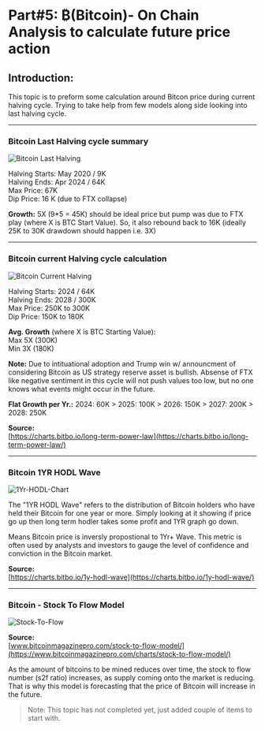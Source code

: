 # Part#5: ₿(Bitcoin)- On Chain Analysis to calculate future price action

## Introduction:
This topic is to preform some calculation around Bitcon price during current halving cycle. Trying to take help from few models along side looking into last halving cycle.

* * * * *
### Bitcoin Last Halving cycle summary

![Bitcoin Last Halving](https://bitcoin-mantra.github.io/blogs/assets/img4/2020To2024Halving.png)

Halving Starts: May 2020 / 9K <br>
Halving Ends: Apr 2024 / 64K <br>
Max Price: 67K <br>
Dip Price: 16 K (due to FTX collapse) <br>

**Growth:** 5X (9*5 = 45K) should be ideal price but pump was due to FTX play (where X is BTC Start Value).
So, it also rebound back to 16K (ideally 25K to 30K drawdown should happen i.e. 3X)

* * * * *
### Bitcoin current Halving cycle calculation

![Bitcoin Current Halving](https://bitcoin-mantra.github.io/blogs/assets/img4/CurrentHalvingPlay.png)

Halving Starts: 2024 / 64K <br>
Halving Ends: 2028 / 300K <br>
Max Price: 250K to 300K <br>
Dip Price: 150K to 180K

**Avg. Growth** (where X is BTC Starting Value): 
<br>
Max 5X (300K)  <br>
Min 3X (180K) <br>

**Note:** Due to intituational adoption and Trump win w/ announcment of considering Bitcoin as US strategy reserve asset is bullish. Absense of FTX like negative sentiment in this cycle will not push values too low, but no one knows what events might occur in the future.

**Flat Growth per Yr.:**
2024: 60K > 
2025: 100K > 
2026: 150K > 
2027: 200K > 
2028: 250K <br>

**Source:**<br>
[https://charts.bitbo.io/long-term-power-law](https://charts.bitbo.io/long-term-power-law/)

* * * * *
### Bitcoin 1YR HODL Wave

![1Yr-HODL-Chart](https://bitcoin-mantra.github.io/blogs/assets/img4/1Yr-HODL-Chart.png)

The "1YR HODL Wave" refers to the distribution of Bitcoin holders who have held their Bitcoin for one year or more. Simply looking at it showing if price go up then long term hodler takes some profit and 1YR graph go down. 

Means Bitcoin price is inversly propostional to 1Yr+ Wave.
This metric is often used by analysts and investors to gauge the level of confidence and conviction in the Bitcoin market.

**Source:**<br>
[https://charts.bitbo.io/1y-hodl-wave](https://charts.bitbo.io/1y-hodl-wave/)

* * * * *
### Bitcoin - Stock To Flow Model

![Stock-To-Flow](https://bitcoin-mantra.github.io/blogs/assets/img4/StockToFlow.png)

**Source:**<br>
[www.bitcoinmagazinepro.com/stock-to-flow-model/](https://www.bitcoinmagazinepro.com/charts/stock-to-flow-model/)

As the amount of bitcoins to be mined reduces over time, the stock to flow number (s2f ratio) increases, as supply coming onto the market is reducing. That is why this model is forecasting that the price of Bitcoin will increase in the future.

> Note: This topic has not completed yet, just added couple of items to start with.